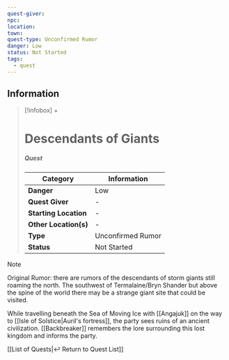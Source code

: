 ```yaml
---
quest-giver: 
npc: 
location: 
town: 
quest-type: Unconfirmed Rumor
danger: Low
status: Not Started
tags:
  - quest
---
```


## Information
> [!infobox] +
> # Descendants of Giants
> ##### Quest
> | Category | Information |
> | ---- | ---- |
> | **Danger** | Low |
> | **Quest Giver** | - |
> | **Starting Location** | - |
> | **Other Location(s)** | - |
> | **Type** | Unconfirmed Rumor |
> | **Status** | Not Started |

> [!note]
> Original Rumor: there are rumors of the descendants of storm giants still roaming the north. The southwest of Termalaine/Bryn Shander but above the spine of the world there may be a strange giant site that could be visited.

While travelling beneath the Sea of Moving Ice with [[Angajuk]] on the way to [[Isle of Solstice|Auril's fortress]], the party sees ruins of an ancient civilization. [[Backbreaker]] remembers the lore surrounding this lost kingdom and informs the party.

[[List of Quests|↩️ Return to Quest List]]